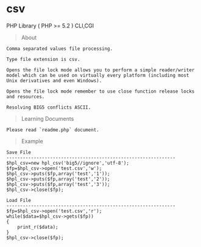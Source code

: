 # csv
PHP Library ( PHP >= 5.2 ) CLI,CGI

> About

	Comma separated values file processing.

	Type file extension is csv.

	Opens the file lock mode allows you to perform a simple reader/writer model which can be used on virtually every platform (including most Unix derivatives and even Windows).

	Opens the file lock mode remember to use close function release locks and resources.

	Resolving BIG5 conflicts ASCII.

> Learning Documents

	Please read `readme.php` document.

> Example

	Save File
	--------------------------------------------------------------
	$hpl_csv=new hpl_csv('big5//ignore','utf-8');
	$fp=$hpl_csv->open('test.csv','w');
	$hpl_csv->puts($fp,array('test','1'));
	$hpl_csv->puts($fp,array('test','2'));
	$hpl_csv->puts($fp,array('test','3'));
	$hpl_csv->close($fp);

	Load File
	--------------------------------------------------------------
	$fp=$hpl_csv->open('test.csv','r');
	while($data=$hpl_csv->gets($fp))
	{
		print_r($data);
	}
	$hpl_csv->close($fp);